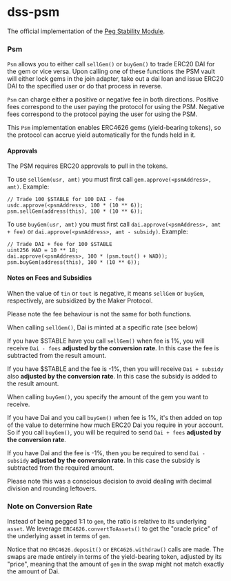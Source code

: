 # dss-psm

The official implementation of the [Peg Stability Module](https://forum.makerdao.com/t/mip29-peg-stability-module/5071).

### Psm

`Psm` allows you to either call `sellGem()` or `buyGem()` to trade ERC20 DAI for the gem or vice versa. Upon calling one of these functions the PSM vault will either lock gems in the join adapter, take out a dai loan and issue ERC20 DAI to the specified user or do that process in reverse.

`Psm` can charge either a positive or negative fee in both directions. Positive fees correspond to the user paying the protocol for using the PSM. Negative fees correspond to the protocol paying the user for using the PSM.

This `Psm` implementation enables ERC4626 gems (yield-bearing tokens), so the protocol can accrue yield automatically for the funds held in it.

#### Approvals

The PSM requires ERC20 approvals to pull in the tokens.

To use `sellGem(usr, amt)` you must first call `gem.approve(<psmAddress>, amt)`. Example:

    // Trade 100 $STABLE for 100 DAI - fee
    usdc.approve(<psmAddress>, 100 * (10 ** 6));
    psm.sellGem(address(this), 100 * (10 ** 6));

To use `buyGem(usr, amt)` you must first call `dai.approve(<psmAddress>, amt + fee)` or `dai.approve(<psmAddress>, amt - subsidy)`. Example:

    // Trade DAI + fee for 100 $STABLE
    uint256 WAD = 10 ** 18;
    dai.approve(<psmAddress>, 100 * (psm.tout() + WAD));
    psm.buyGem(address(this), 100 * (10 ** 6));

#### Notes on Fees and Subsidies

When the value of `tin` or `tout` is negative, it means `sellGem` or `buyGem`, respectively, are subsidized by the Maker Protocol.

Please note the fee behaviour is not the same for both functions.

When calling `sellGem()`, Dai is minted at a specific rate (see below)

If you have $STABLE have you call `sellGem()` when fee is 1%, you will receive `Dai - fees` **adjusted by the conversion rate**. In this case the fee is subtracted from the result amount.

If you have $STABLE and the fee is -1%, then you will receive `Dai + subsidy` also **adjusted by the conversion rate**. In this case the subsidy is added to the result amount.

When calling `buyGem()`, you specify the amount of the gem you want to receive.

If you have Dai and you call `buyGem()` when fee is 1%, it's then added on top of the value to determine how much ERC20 Dai you require in your account. So if you call `buyGem()`, you will be required to send `Dai + fees` **adjusted by the conversion rate**.

If you have Dai and the fee is -1%, then you be required to send `Dai - subsidy` **adjusted by the conversion rate**. In this case the subsidy is subtracted from the required amount.

Please note this was a conscious decision to avoid dealing with decimal division and rounding leftovers.

### Note on Conversion Rate

Instead of being pegged 1:1 to `gem`, the ratio is relative to its underlying `asset`. We leverage `ERC4626.convertToAssets()` to get the "oracle price" of the underlying asset in terms of `gem`.

Notice that no `ERC4626.deposit()` or `ERC4626.withdraw()` calls are made. The swaps are made entirely in terms of the yield-bearing token, adjusted by its "price", meaning that the amount of `gem` in the swap might not match exactly the amount of Dai.
